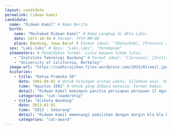 ```yaml
---
layout: candidate
permalink: ridwan-kamil
candidate:
  name: "Ridwan Kamil" # Nama Berita
  birth:
    name: "Mochamad Ridwan Kamil" # Nama Lengkap di Akta Lahir
    date: 1971-10-94 # Format: YYYY-MM-DD
    place: Bandung, Jawa Barat # Format ideal: "[Kota/Kab], [Provinsi saat ini], [Negara kalau bukan Indonesia]"
  sex: "Laki-laki" # Opsi: "Laki-laki", "Perempuan"
  almamaters: # Pendidikan formal. Lulus maupun tidak lulus.
    - "Institute Teknologi Bandung" # Format ideal: "[Jurusan], [Institusi] ([Tahun Masuk]-[Tahun Lulus/DO])<sup><a href='rapat/[url.html]#[perubahaan-ke]>[nama sumber]</a></sup>"
    - "University of California, Berkeley" 
  image-url: "https://nadhirajihan.files.wordpress.com/2015/01/emil.jpeg" # Format "asset/images/candidate/[permalink][ekstensi-file-gambar]"
  histories:
    - title: "Ketua Pramuka SD"
      date: 1981-08-01 # Untuk hitungan urutan waktu. Silahkan asal. Untuk rentang, ambil waktu mulai, bukan selesai. Format: YYYY-MM-DD 
      time: "Agustus 1981" # Untuk yang dibaca manusia. Format bebas. 
      detail: "Ridwan Kamil memimpin panitia persiapan perayaan 17 Agustus di SD. Seluruh panitia adalah anak-anak SD.<sup><a href='rapat/2018.html#tes'>Sumber</a></sup>" # Format bebas. Sumber wajib. Format sumber: <sup><a href='rapat/[url.html]#[perubahaan-ke]>[nama sumber]</a></sup>'  
      categories: "cat-leadership"
    - title: "Alikota Bandung"
      date: 2013-01-01
      time: "2013 - Sekarang"
      detail: "Ridwan Kamil memenangi pemilihan dengan margin bla bla bla."
      categories: "cat-award"
---
```

